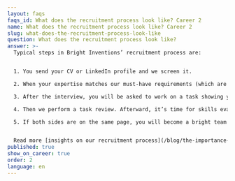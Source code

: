 ```yaml
---
layout: faqs
faqs_id: What does the recruitment process look like? Career 2
name: What does the recruitment process look like? Career 2
slug: what-does-the-recruitment-process-look-like
question: What does the recruitment process look like?
answer: >-
  Typical steps in Bright Inventions’ recruitment process are:


  1. You send your CV or LinkedIn profile and we screen it.

  2. When your expertise matches our must-have requirements (which are always listed in our job offers), we invite you to an interview (including technical & non-technical parts). The interview will be conducted by a member of our recruitment team and a tech recruiter.

  3. After the interview, you will be asked to work on a task showing your practical skills. In some cases, we go with a different order. So, don’t be surprised if the task is sent to you before your interview. 

  4. Then we perform a task review. Afterward, it’s time for skills evaluation and feedback.

  5. If both sides are on the same page, you will become a bright team member. Welcome! 🙂


  Read more [insights on our recruitment process](/blog/the-importance-of-feedback-in-bright-recruitment-process/) from one of our recruiters.
published: true
show_on_career: true
order: 2
language: en
---
```

